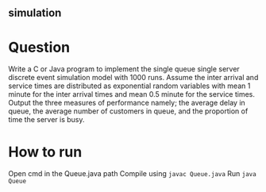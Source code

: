 ## simulation

# Question
Write a C or Java program to implement the single queue single server discrete event
simulation model with 1000 runs. Assume the inter arrival and service times are
distributed as exponential random variables with mean 1 minute for the inter arrival
times and mean 0.5 minute for the service times. Output the three measures of
performance namely; the average delay in queue, the average number of customers in
queue, and the proportion of time the server is busy.


# How to run
Open cmd in the Queue.java path
Compile using ```javac Queue.java```
Run ```java Queue```
